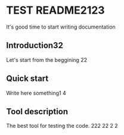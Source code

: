 # TEST README2123
 It's good time to start writing documentation

## Introduction32
Let's start from the beggining
22
## Quick start
Write here something1
4
## Tool description
The best tool for testing the code.
222
22
2
2
